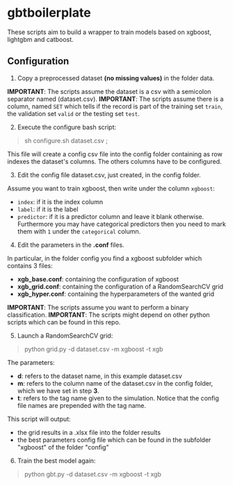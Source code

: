 # gbtboilerplate

These scripts aim to build a wrapper to train models based on xgboost, lightgbm and catboost.

## Configuration

1. Copy a preprocessed dataset **(no missing values)** in the folder data. 

**IMPORTANT**: The scripts assume the dataset is a csv with a semicolon separator named (dataset.csv).
**IMPORTANT**: The scripts assume there is a column, named ```SET``` which tells if the record is part of the training set ```train```, 
the validation set ```valid``` or the testing set ```test```.

2. Execute the configure bash script:

> sh configure.sh dataset.csv ;

This file will create a config csv file into the config folder containing as row indexes the dataset's columns.
The others columns have to be configured.

3. Edit the config file dataset.csv, just created, in the config folder.

Assume you want to train xgboost, then write under the column ```xgboost```:
- ```index```: if it is the index column
- ```label```: if it is the label
- ```predictor```: if it is a predictor column
and leave it blank otherwise.
Furthermore you may have categorical predictors then you need to mark them with ```1``` under the ```categorical``` column. 

4. Edit the parameters in the **.conf** files.

In particular, in the folder config you find a xgboost subfolder which contains 3 files:
- **xgb_base.conf**: containing the configuration of xgboost
- **xgb_grid.conf**: containing the configuration of a RandomSearchCV grid
- **xgb_hyper.conf**: containing the hyperparameters of the wanted grid

**IMPORTANT**: The scripts assume you want to perform a binary classification.
**IMPORTANT**: The scripts might depend on other python scripts which can be found in this repo.

5. Launch a RandomSearchCV grid:

> python grid.py -d dataset.csv -m xgboost -t xgb

The parameters:
- **d**: refers to the dataset name, in this example dataset.csv
- **m**: refers to the column name of the dataset.csv in the config folder, which we have set in step **3**.
- **t**: refers to the tag name given to the simulation. Notice that the config file names are prepended with the tag name.

This script will output:
- the grid results in a .xlsx file into the folder results
- the best parameters config file which can be found in the subfolder "xgboost" of the folder "config"

6. Train the best model again:

> python gbt.py -d dataset.csv -m xgboost -t xgb